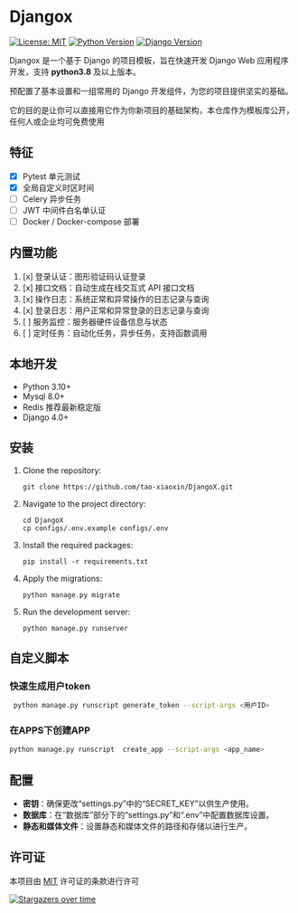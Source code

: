 # Djangox

[![License: MIT](https://img.shields.io/badge/license-MIT-blue.svg)](https://github.com/tao-xiaoxin/DjangoX/blob/main/LICENSE)
[![Python Version](https://img.shields.io/badge/python-%3E=3.8.x-green.svg)](https://python.org/)
[![Django Version](https://img.shields.io/badge/django%20versions-%3E=5.1-blue)](https://docs.djangoproject.com/zh-hans/)

Djangox 是一个基于 Django 的项目模板，旨在快速开发 Django Web 应用程序开发，支持 **python3.8** 及以上版本。

预配置了基本设置和一组常用的 Django 开发组件，为您的项目提供坚实的基础。

它的目的是让你可以直接用它作为你新项目的基础架构，本仓库作为模板库公开，任何人或企业均可免费使用

## 特征

- [x] Pytest 单元测试
- [x] 全局自定义时区时间
- [ ] Celery 异步任务
- [ ] JWT 中间件白名单认证
- [ ] Docker / Docker-compose 部署

## 内置功能

1. [x] 登录认证：图形验证码认证登录
2. [x] 接口文档：自动生成在线交互式 API 接口文档
2. [x] 操作日志：系统正常和异常操作的日志记录与查询
3. [x] 登录日志：用户正常和异常登录的日志记录与查询
4. [ ] 服务监控：服务器硬件设备信息与状态
5. [ ] 定时任务：自动化任务，异步任务，支持函数调用

## 本地开发

* Python 3.10+
* Mysql 8.0+
* Redis 推荐最新稳定版
* Django 4.0+

## 安装

1. Clone the repository:
   ```
   git clone https://github.com/tao-xiaoxin/DjangoX.git
   ```
2. Navigate to the project directory:
   ```
   cd DjangoX
   cp configs/.env.example configs/.env
   ```
3. Install the required packages:
   ```
   pip install -r requirements.txt
   ```
4. Apply the migrations:
   ```
   python manage.py migrate
   ```
5. Run the development server:
   ```
   python manage.py runserver
   ```

## 自定义脚本

### 快速生成用户token

```bash
 python manage.py runscript generate_token --script-args <用户ID>
```

### 在APPS下创建APP

```bash
python manage.py runscript  create_app --script-args <app_name>
```

## 配置

- **密钥**：确保更改“settings.py”中的“SECRET_KEY”以供生产使用。
- **数据库**：在“数据库”部分下的“settings.py”和“.env”中配置数据库设置。
- **静态和媒体文件**：设置静态和媒体文件的路径和存储以进行生产。

## 许可证

本项目由 [MIT](https://github.com/tao-xiaoxin/DjangoX/blob/main/LICENSE) 许可证的条款进行许可

[![Stargazers over time](https://starchart.cc/tao-xiaoxin/DjangoX.svg?variant=adaptive)](https://starchart.cc/tao-xiaoxin/DjangoX)